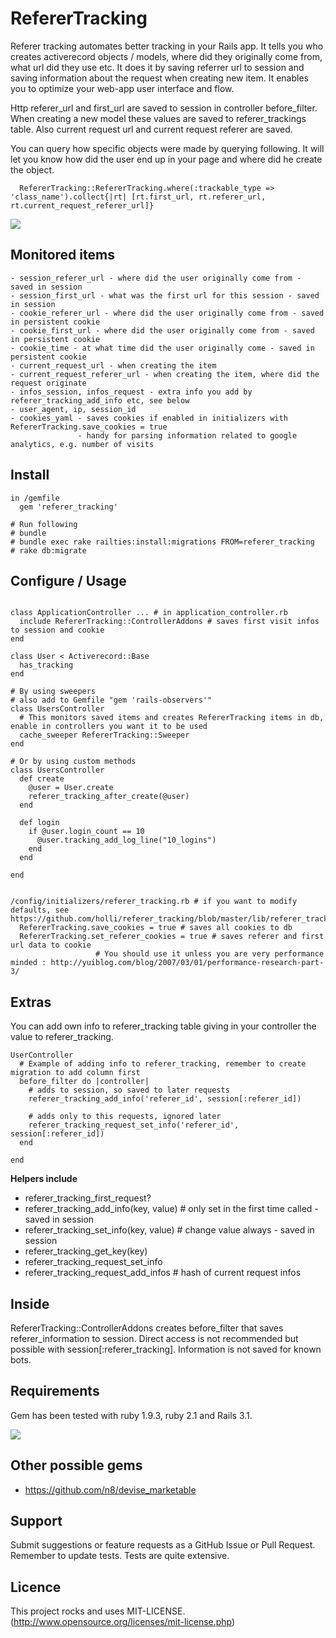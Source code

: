 # RefererTracking

Referer tracking automates better tracking in your Rails app. It tells you who creates
activerecord objects / models, where did they originally come from, what url did they use etc.
It does it by saving referrer url to session and saving information about the request when creating new item.
It enables you to optimize your web-app user interface and flow.

Http referer_url and first_url are saved to session in controller before_filter. When creating a new model these values are
saved to referer_trackings table. Also current request url and current request referer are saved.

You can query how specific objects were made by querying following. It will let you know how did the user end up in your page and where did he create the object.

```
  RefererTracking::RefererTracking.where(:trackable_type => 'class_name').collect{|rt| [rt.first_url, rt.referer_url, rt.current_request_referer_url]}
```

[<img src="https://secure.travis-ci.org/holli/referer_tracking.png" />](http://travis-ci.org/holli/referer_tracking)

## Monitored items

```
- session_referer_url - where did the user originally come from - saved in session
- session_first_url - what was the first url for this session - saved in session
- cookie_referer_url - where did the user originally come from - saved in persistent cookie
- cookie_first_url - where did the user originally come from - saved in persistent cookie
- cookie_time - at what time did the user originally come - saved in persistent cookie
- current_request_url - when creating the item
- current_request_referer_url - when creating the item, where did the request originate
- infos_session, infos_request - extra info you add by referer_tracking_add_info etc, see below
- user_agent, ip, session_id
- cookies_yaml - saves cookies if enabled in initializers with RefererTracking.save_cookies = true
               - handy for parsing information related to google analytics, e.g. number of visits
```


## Install

```
in /gemfile
  gem 'referer_tracking'

# Run following
# bundle
# bundle exec rake railties:install:migrations FROM=referer_tracking
# rake db:migrate

```

## Configure / Usage

```

class ApplicationController ... # in application_controller.rb
  include RefererTracking::ControllerAddons # saves first visit infos to session and cookie
end

class User < Activerecord::Base
  has_tracking
end

# By using sweepers
# also add to Gemfile "gem 'rails-observers'"
class UsersController
  # This monitors saved items and creates RefererTracking items in db, enable in controllers you want it to be used
  cache_sweeper RefererTracking::Sweeper
end

# Or by using custom methods
class UsersController
  def create
    @user = User.create
    referer_tracking_after_create(@user)
  end

  def login
    if @user.login_count == 10
      @user.tracking_add_log_line("10_logins")
    end
  end

end


/config/initializers/referer_tracking.rb # if you want to modify defaults, see https://github.com/holli/referer_tracking/blob/master/lib/referer_tracking.rb#L5
  RefererTracking.save_cookies = true # saves all cookies to db
  RefererTracking.set_referer_cookies = true # saves referer and first url data to cookie
                   # You should use it unless you are very performance minded : http://yuiblog.com/blog/2007/03/01/performance-research-part-3/

```

## Extras

You can add own info to referer_tracking table giving in your controller the value to referer_tracking.

```
UserController
  # Example of adding info to referer_tracking, remember to create migration to add column first
  before_filter do |controller|
    # adds to session, so saved to later requests
    referer_tracking_add_info('referer_id', session[:referer_id])

    # adds only to this requests, ignored later
    referer_tracking_request_set_info('referer_id', session[:referer_id])
  end

end

```

**Helpers include**

- referer_tracking_first_request?
- referer_tracking_add_info(key, value) # only set in the first time called - saved in session
- referer_tracking_set_info(key, value) # change value always - saved in session
- referer_tracking_get_key(key)
- referer_tracking_request_set_info
- referer_tracking_request_add_infos # hash of current request infos

## Inside

RefererTracking::ControllerAddons creates before_filter that saves referer_information to session. Direct access
is not recommended but possible with session[:referer_tracking]. Information is not saved for known bots.

## Requirements

Gem has been tested with ruby 1.9.3, ruby 2.1 and Rails 3.1.

[<img src="https://secure.travis-ci.org/holli/referer_tracking.png" />](http://travis-ci.org/holli/referer_tracking)

## Other possible gems

- https://github.com/n8/devise_marketable

## Support

Submit suggestions or feature requests as a GitHub Issue or Pull Request. Remember to update tests. Tests are quite extensive.


## Licence

This project rocks and uses MIT-LICENSE. (http://www.opensource.org/licenses/mit-license.php)

